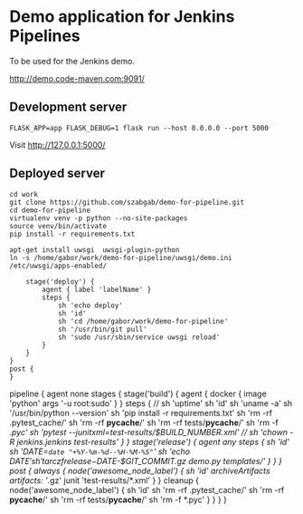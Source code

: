# Demo application for Jenkins Pipelines

To be used for the Jenkins demo.

http://demo.code-maven.com:9091/


## Development server

```
FLASK_APP=app FLASK_DEBUG=1 flask run --host 0.0.0.0 --port 5000
```

Visit http://127.0.0.1:5000/


## Deployed server

```
cd work
git clone https://github.com/szabgab/demo-for-pipeline.git
cd demo-for-pipeline
virtualenv venv -p python --no-site-packages
source venv/bin/activate
pip install -r requirements.txt
```

```
apt-get install uwsgi  uwsgi-plugin-python
ln -s /home/gabor/work/demo-for-pipeline/uwsgi/demo.ini /etc/uwsgi/apps-enabled/
```


        stage('deploy') {
            agent { label 'labelName' }
            steps {
                sh 'echo deploy'
                sh 'id'
                sh 'cd /home/gabor/work/demo-for-pipeline'
                sh '/usr/bin/git pull'
                sh 'sudo /usr/sbin/service uwsgi reload'
            }
        }
    }
    post {
    }

pipeline {
    agent none
    stages {
        stage('build') {
            agent {
                docker {
                    image 'python'
                    args '-u root:sudo'
                }
            }
            steps {
                // sh 'uptime'
                sh 'id'
                sh 'uname -a'
                sh '/usr/bin/python --version'
                sh 'pip install -r requirements.txt'
                sh 'rm -rf .pytest_cache/'
                sh 'rm -rf __pycache__/'
                sh 'rm -rf tests/__pycache__/'
                sh 'rm -f *.pyc'
                sh 'pytest --junitxml=test-results/$BUILD_NUMBER.xml'
                // sh 'chown -R jenkins.jenkins test-results'
            }
        }
        stage('release') {
            agent any
            steps {
                sh 'id'
                sh 'DATE=`date "+%Y-%m-%d--%H-%M-%S"`'
                sh 'echo $DATE'
                sh 'tar czf release-$DATE-$GIT_COMMIT.gz demo.py templates/'
            }
        }
    }
    post {
        always {
          node('awesome_node_label') {
            sh 'id'
            archiveArtifacts artifacts: '*.gz'
            junit 'test-results/*.xml'
          }
        }
        cleanup {
          node('awesome_node_label') {
            sh 'id'
            sh 'rm -rf .pytest_cache/'
            sh 'rm -rf __pycache__/'
            sh 'rm -rf tests/__pycache__/'
            sh 'rm -f *.pyc'
          }
        }
    }
}
